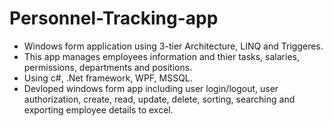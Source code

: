 # Personnel-Tracking-app

- Windows form application using 3-tier Architecture, LINQ and Triggeres.
- This app manages employees information and thier tasks, salaries, permissions, departments and positions.
- Using c#, .Net framework, WPF, MSSQL.
- Devloped windows form app including user login/logout, user authorization, create, read, update, delete, sorting, searching and exporting employee details to excel.
